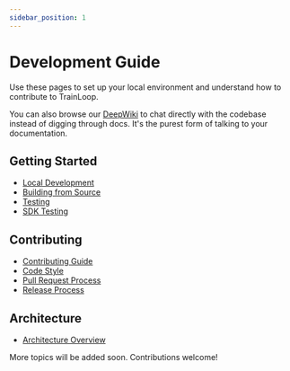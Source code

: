```yaml
---
sidebar_position: 1
---
```


# Development Guide

Use these pages to set up your local environment and understand how to contribute to TrainLoop.

You can also browse our [DeepWiki](https://deepwiki.com/TrainLoop/evals) to chat directly with the codebase instead of digging through docs. It's the purest form of talking to your documentation.

## Getting Started

- [Local Development](./local-development.md)
- [Building from Source](./building-from-source.md)
- [Testing](./testing.md)
- [SDK Testing](./sdk-testing.md)

## Contributing

- [Contributing Guide](./contributing.md)
- [Code Style](./code-style.md)
- [Pull Request Process](./pull-request-process.md)
- [Release Process](./release-process.md)

## Architecture

- [Architecture Overview](./architecture.md)

More topics will be added soon. Contributions welcome!
